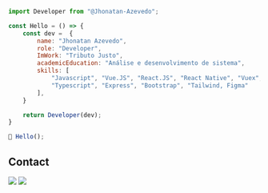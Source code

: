 ```js
import Developer from "@Jhonatan-Azevedo";

const Hello = () => {
    const dev =  {
        name: "Jhonatan Azevedo",
        role: "Developer",
        ImWork: "Tributo Justo",
        academicEducation: "Análise e desenvolvimento de sistema",
        skills: [
            "Javascript", "Vue.JS", "React.JS", "React Native", "Vuex", "Node JS", 
            "Typescript", "Express", "Bootstrap", "Tailwind, Figma"
        ],
    }

    return Developer(dev);
}

🚀 Hello();
```

## Contact

<p align="left">
  <a href="https://www.linkedin.com/in/jazevedodev/" alt="Linkedin Jhonatan Azevedo" target="_blank">
  <img src="https://img.shields.io/badge/linkedin-0A66C2?style=for-the-badge&logo=linkedin&logoColor=white" /></a>

  <a href="mailto:dev.azevedo@outlook.com" alt="Email Jhonatan Azevedo">
  <img src="https://img.shields.io/badge/Microsoft_Outlook-0078D4?style=for-the-badge&logo=microsoft-outlook&logoColor=white" /></a>
</p>
